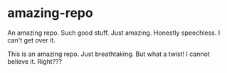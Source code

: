 # amazing-repo
An amazing repo. Such good stuff. Just amazing. Honestly speechless. I can't get over it.

This is an amazing repo. Just breathtaking. But what a twist! I cannot believe it. Right???
